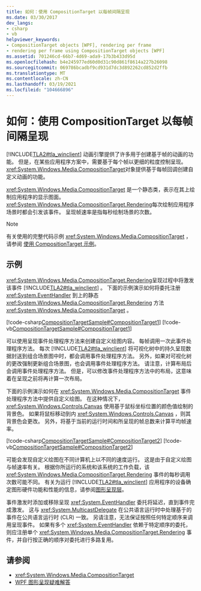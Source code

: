 ```yaml
---
title: 如何：使用 CompositionTarget 以每帧间隔呈现
ms.date: 03/30/2017
dev_langs:
- csharp
- vb
helpviewer_keywords:
- CompositionTarget objects [WPF], rendering per frame
- rendering per frame using CompositionTarget objects [WPF]
ms.assetid: 701246cd-66b7-4d69-ada9-17b3b433d95d
ms.openlocfilehash: b4e245977ed60d0d31c90d861f8614a227b26098
ms.sourcegitcommit: 069786bcadbf9cd931d7dc3d892262cd852d2ffb
ms.translationtype: MT
ms.contentlocale: zh-CN
ms.lasthandoff: 03/19/2021
ms.locfileid: "104666896"
---
```

# <a name="how-to-render-on-a-per-frame-interval-using-compositiontarget"></a>如何：使用 CompositionTarget 以每帧间隔呈现

[!INCLUDE[TLA2#tla_winclient](../../../includes/tla2sharptla-winclient-md.md)] 动画引擎提供了许多用于创建基于帧的动画的功能。 但是，在某些应用程序方案中，需要基于每个帧以更细的粒度控制呈现。 <xref:System.Windows.Media.CompositionTarget>对象提供基于每帧回调创建自定义动画的功能。  
  
 <xref:System.Windows.Media.CompositionTarget> 是一个静态类，表示在其上绘制应用程序的显示图面。 <xref:System.Windows.Media.CompositionTarget.Rendering>每次绘制应用程序场景时都会引发该事件。 呈现帧速率是指每秒绘制场景的次数。  
  
> [!NOTE]
> 有关使用的完整代码示例 <xref:System.Windows.Media.CompositionTarget> ，请参阅 [使用 CompositionTarget 示例](https://github.com/microsoft/WPF-Samples/tree/master/Visual%20Layer/CompositionTarget)。  
  
## <a name="example"></a>示例  

 <xref:System.Windows.Media.CompositionTarget.Rendering>呈现过程中将激发该事件 [!INCLUDE[TLA2#tla_winclient](../../../includes/tla2sharptla-winclient-md.md)] 。 下面的示例演示如何将委托注册 <xref:System.EventHandler> 到上的静态 <xref:System.Windows.Media.CompositionTarget.Rendering> 方法 <xref:System.Windows.Media.CompositionTarget> 。  
  
 [!code-csharp[CompositionTargetSample#CompositionTarget1](~/samples/snippets/csharp/VS_Snippets_Wpf/CompositionTargetSample/CSharp/Window1.xaml.cs#compositiontarget1)]
 [!code-vb[CompositionTargetSample#CompositionTarget1](~/samples/snippets/visualbasic/VS_Snippets_Wpf/CompositionTargetSample/visualbasic/window1.xaml.vb#compositiontarget1)]  
  
 可以使用呈现事件处理程序方法来创建自定义绘图内容。 每帧调用一次此事件处理程序方法。 每次 [!INCLUDE[TLA2#tla_winclient](../../../includes/tla2sharptla-winclient-md.md)] 将可视化树中的持久呈现数据封送到组合场景图中时，都会调用事件处理程序方法。 另外，如果对可视化树的更改强制更新组合场景图，也会调用事件处理程序方法。 请注意，计算布局后会调用事件处理程序方法。 但是，可以修改事件处理程序方法中的布局，这意味着在呈现之前将再计算一次布局。  
  
 下面的示例演示如何在 <xref:System.Windows.Media.CompositionTarget> 事件处理程序方法中提供自定义绘图。 在这种情况下， <xref:System.Windows.Controls.Canvas> 使用基于鼠标坐标位置的颜色值绘制的背景色。 如果将鼠标移动到内 <xref:System.Windows.Controls.Canvas> ，则其背景色会更改。 另外，将基于当前的运行时间和所呈现的帧总数来计算平均帧速率。  
  
 [!code-csharp[CompositionTargetSample#CompositionTarget2](~/samples/snippets/csharp/VS_Snippets_Wpf/CompositionTargetSample/CSharp/Window1.xaml.cs#compositiontarget2)]
 [!code-vb[CompositionTargetSample#CompositionTarget2](~/samples/snippets/visualbasic/VS_Snippets_Wpf/CompositionTargetSample/visualbasic/window1.xaml.vb#compositiontarget2)]  
  
 可能会发现自定义绘图在不同计算机上以不同的速度运行。 这是由于自定义绘图与帧速率有关。 根据你所运行的系统和该系统的工作负载，该 <xref:System.Windows.Media.CompositionTarget.Rendering> 事件的每秒调用次数可能不同。 有关为运行 [!INCLUDE[TLA2#tla_winclient](../../../includes/tla2sharptla-winclient-md.md)] 应用程序的设备确定图形硬件功能和性能的信息，请参阅[图形呈现层](../advanced/graphics-rendering-tiers.md)。  
  
 事件激发时添加或移除呈现 <xref:System.EventHandler> 委托将延迟，直到事件完成激发。 这与 <xref:System.MulticastDelegate> 在公共语言运行时中处理基于的事件在公共语言运行时 (CLR) 一致。 另请注意，无法保证按照任何特定顺序来调用呈现事件。 如果有多个 <xref:System.EventHandler> 依赖于特定顺序的委托，则应注册单个 <xref:System.Windows.Media.CompositionTarget.Rendering> 事件，并自行按正确的顺序对委托进行多路复用。  
  
## <a name="see-also"></a>请参阅

- <xref:System.Windows.Media.CompositionTarget>
- [WPF 图形呈现疑难解答](wpf-graphics-rendering-overview.md)
